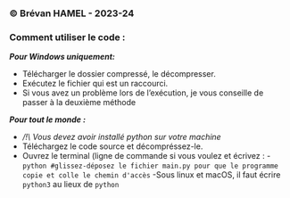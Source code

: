 ### © Brévan HAMEL - 2023-24
### Comment utiliser le code : 

***Pour Windows uniquement:***
  - Télécharger le dossier compressé, le décompresser.
  - Exécutez le fichier qui est un raccourci.
  - Si vous avez un problème lors de l’exécution, je vous conseille de passer à la deuxième méthode

***Pour tout le monde :***
  - */!\ Vous devez avoir installé python sur votre machine*
  - Téléchargez le code source et décompréssez-le.
  - Ouvrez le terminal (ligne de commande si vous voulez et écrivez :
    -`python #glissez-déposez le fichier main.py pour que le programme copie et colle le chemin d'accès`
    -Sous linux et macOS, il faut écrire `python3` au lieux de `python`
    
